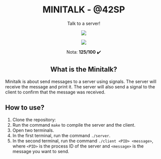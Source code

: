 <h1 align="center"><strong>MINITALK - @42SP</strong></h1>

<p align="center">Talk to a server! </p>

<p align="center"><a href="https://www.42sp.org.br/" target="_blank"><img src="https://img.shields.io/static/v1?label=&message=SP&color=000&style=for-the-badge&logo=42""></a></p>
<p align="center"><img src="https://github.com/ayogun/42-project-badges/raw/main/badges/minitalkm.png"> </p>
 <p align="center">Nota: <strong>125/100</strong> ✔️ </p>

<h2 align="center"><strong>What is the Minitalk?</strong></h2>

Minitalk is about send messages to a server using signals. The server will receive the message and print it. The server will also send a signal to the client to confirm that the message was received.

<h2 align=><strong>How to use?</strong></h2>

1. Clone the repository:
2. Run the command `make` to compile the server and the client.
3. Open two terminals.
4. In the first terminal, run the command `./server`.
5. In the second terminal, run the command `./client <PID> <message>`, where `<PID>` is the process ID of the server and `<message>` is the message you want to send.
